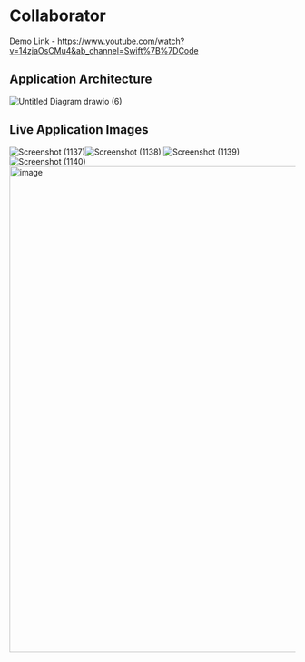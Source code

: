 # Collaborator
Demo Link - https://www.youtube.com/watch?v=14zjaOsCMu4&ab_channel=Swift%7B%7DCode
## Application Architecture
![Untitled Diagram drawio (6)](https://user-images.githubusercontent.com/66714991/182916994-acd84475-d2c8-4c32-b90f-fb083e13198c.png)
## Live Application Images
![Screenshot (1137)](https://user-images.githubusercontent.com/66714991/163869838-e2750799-7df6-4520-9fb6-185499973d4b.png)![Screenshot (1138)](https://user-images.githubusercontent.com/66714991/163869845-c4e32a80-e1a4-4fc6-a9b0-eb9424169ea3.png)
![Screenshot (1139)](https://user-images.githubusercontent.com/66714991/163869851-17ef7e13-f8aa-409b-bd60-b632cfc3ebb7.png)
![Screenshot (1140)](https://user-images.githubusercontent.com/66714991/163869917-ef924cbd-0653-44be-98b3-aa2f984a881d.png)
<img width="855" alt="image" src="https://user-images.githubusercontent.com/66714991/165123687-f5bdc676-d12e-43f0-8d60-90534b24d729.png">

